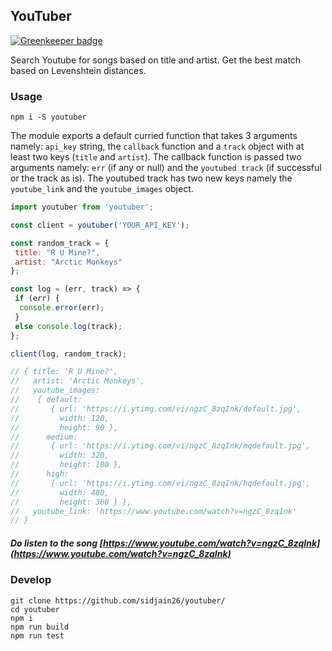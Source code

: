 ## YouTuber

[![Greenkeeper badge](https://badges.greenkeeper.io/f0rr0/youtuber.svg)](https://greenkeeper.io/)

Search Youtube for songs based on title and artist. Get the best match based on Levenshtein distances.

### Usage
```
npm i -S youtuber
```

The module exports a default curried function that takes 3 arguments namely: `api_key` string, the `callback` function and a `track` object with at least two keys (`title` and `artist`). The callback function is passed two arguments namely: `err` (if any or null) and the `youtubed track` (if successful or the track as is). The youtubed track has two new keys namely the `youtube_link` and the `youtube_images` object.

```javascript
import youtuber from 'youtuber';

const client = youtuber('YOUR_API_KEY');

const random_track = {
 title: "R U Mine?",
 artist: "Arctic Monkeys"
};

const log = (err, track) => {
 if (err) {
  console.error(err);
 }
 else console.log(track);
};

client(log, random_track);

// { title: 'R U Mine?',
//   artist: 'Arctic Monkeys',
//   youtube_images:
//    { default:
//       { url: 'https://i.ytimg.com/vi/ngzC_8zqInk/default.jpg',
//         width: 120,
//         height: 90 },
//      medium:
//       { url: 'https://i.ytimg.com/vi/ngzC_8zqInk/mqdefault.jpg',
//         width: 320,
//         height: 180 },
//      high:
//       { url: 'https://i.ytimg.com/vi/ngzC_8zqInk/hqdefault.jpg',
//         width: 480,
//         height: 360 } },
//   youtube_link: 'https://www.youtube.com/watch?v=ngzC_8zqInk'
// }

```

##### Do listen to the song [https://www.youtube.com/watch?v=ngzC_8zqInk](https://www.youtube.com/watch?v=ngzC_8zqInk)

### Develop
```
git clone https://github.com/sidjain26/youtuber/
cd youtuber
npm i
npm run build
npm run test 
```
